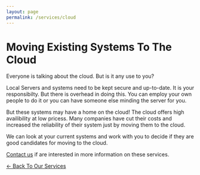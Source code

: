 ```yaml
---
layout: page
permalink: /services/cloud
---
```


# Moving Existing Systems To The Cloud

Everyone is talking about the cloud. But is it any use to you?

Local Servers and systems need to be kept secure and up-to-date. It is your responsibilty. But there is
overhead in doing this. You can employ your own people to do it or you can have someone else minding the server for you.

But these systems may have a home on the cloud! The cloud offers high availibility at low pricess. Many companies
have cut their costs and increased the reliability of their system just by moving them to the cloud.

We can look at your current systems and work with you to decide if they are good candidates for moving to the cloud.

[Contact us](../contact/) if are interested in more information on these services.


[<- Back To Our Services](../services)
